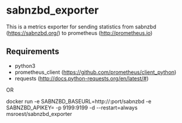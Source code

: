 # sabnzbd_exporter

This is a metrics exporter for sending statistics from sabnzbd (https://sabnzbd.org/) to prometheus (http://prometheus.io) 

## Requirements
* python3
* prometheus_client (https://github.com/prometheus/client_python)
* requests (http://docs.python-requests.org/en/latest/#)

OR

docker run -e SABNZBD_BASEURL=http://<ip>:port/sabnzbd -e SABNZBD_APIKEY=<apikey> -p 9199:9199 -d --restart=always msroest/sabnzbd_exporter


